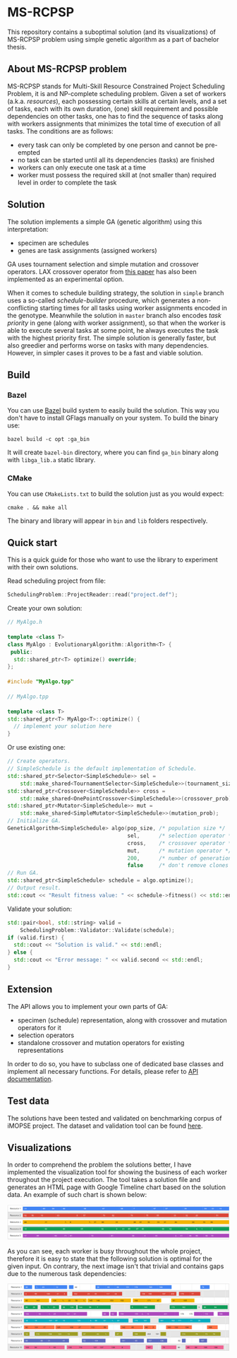 # MS-RCPSP
This repository contains a suboptimal solution (and its visualizations) of MS-RCPSP problem using simple genetic algorithm as a part of bachelor thesis.

## About MS-RCPSP problem
MS-RCPSP stands for Multi-Skill Resource Constrained Project Scheduling Problem, it is and NP-complete scheduling problem. Given a set of workers (a.k.a. *resources*), each possessing certain skills at certain levels, and a set of tasks, each with its own duration, (one) skill requirement and possible dependencies on other tasks, one has to find the sequence of tasks along with workers assignments that minimizes the total time of execution of all tasks. The conditions are as follows:
 * every task can only be completed by one person and cannot be pre-empted
 * no task can be started until all its dependencies (tasks) are finished
 * workers can only execute one task at a time
 * worker must possess the required skill at (not smaller than) required level in order to complete the task

## Solution
The solution implements a simple GA (genetic algorithm) using this interpretation:
 * specimen are schedules
 * genes are task assignments (assigned workers)

GA uses tournament selection and simple mutation and crossover operators. LAX crossover operator from [this paper](http://imopse.ii.pwr.edu.pl/files/Pages_57_62_Mendel2013_PRESS.pdf) has also been implemented as an experimental option.

When it comes to schedule building strategy, the solution in `simple` branch uses a so-called *schedule-builder* procedure, which generates a non-conflicting starting times for all tasks using worker assignments encoded in the genotype. Meanwhile the solution in `master` branch also encodes *task priority* in gene (along with worker assignment), so that when the worker is able to execute several tasks at some point, he always executes the task with the highest priority first. The simple solution is generally faster, but also greedier and performs worse on tasks with many dependencies. However, in simpler cases it proves to be a fast and viable solution.

## Build
### Bazel
You can use [Bazel](https://github.com/bazelbuild/bazel) build system to easily build the solution. This way you don't have to install GFlags manually on your system. To build the binary use:
```
bazel build -c opt :ga_bin
```
It will create `bazel-bin` directory, where you can find `ga_bin` binary along with `libga_lib.a` static library.

### CMake
You can use `CMakeLists.txt` to build the solution just as you would expect:
```
cmake . && make all
```
The binary and library will appear in `bin` and `lib` folders respectively.

## Quick start
This is a quick guide for those who want to use the library to experiment with their own solutions.

Read scheduling project from file:
```c++
SchedulingProblem::ProjectReader::read("project.def");
```
Create your own solution:
```c++
// MyAlgo.h

template <class T>
class MyAlgo : EvolutionaryAlgorithm::Algorithm<T> {
 public:
  std::shared_ptr<T> optimize() override;
};

#include "MyAlgo.tpp"

// MyAlgo.tpp

template <class T>
std::shared_ptr<T> MyAlgo<T>::optimize() {
  // implement your solution here
}
```
Or use existing one:
```c++
// Create operators.
// SimpleSchedule is the default implementation of Schedule.
std::shared_ptr<Selector<SimpleSchedule>> sel =
    std::make_shared<TournamentSelector<SimpleSchedule>>(tournament_size);
std::shared_ptr<Crossover<SimpleSchedule>> cross =
    std::make_shared<OnePointCrossover<SimpleSchedule>>(crossover_prob);
std::shared_ptr<Mutator<SimpleSchedule>> mut =
    std::make_shared<SimpleMutator<SimpleSchedule>>(mutation_prob);
// Initialize GA.
GeneticAlgorithm<SimpleSchedule> algo(pop_size, /* population size */
                                      sel,      /* selection operator */
                                      cross,    /* crossover operator */
                                      mut,      /* mutation operator */
                                      200,      /* number of generations */
                                      false     /* don't remove clones */);
// Run GA.
std::shared_ptr<SimpleSchedule> schedule = algo.optimize();
// Output result.
std::cout << "Result fitness value: " << schedule->fitness() << std::endl;
```
Validate your solution:
```c++
std::pair<bool, std::string> valid =
    SchedulingProblem::Validator::Validate(schedule);
if (valid.first) {
  std::cout << "Solution is valid." << std::endl;
} else {
  std::cout << "Error message: " << valid.second << std::endl;
}
```

## Extension
The API allows you to implement your own parts of GA:
 * specimen (schedule) representation, along with crossover and mutation operators for it
 * selection operators
 * standalone crossover and mutation operators for existing representations

In order to do so, you have to subclass one of dedicated base classes and implement all necessary functions. For details, please refer to [API documentation](https://zip753.github.io/ms-rcpsp/).

## Test data
The solutions have been tested and validated on benchmarking corpus of iMOPSE project. The dataset and validation tool can be found [here](http://imopse.ii.pwr.edu.pl/download.html).

## Visualizations
In order to comprehend the problem the solutions better, I have implemented the visualization tool for showing the business of each worker throughout the project execution. The tool takes a solution file and generates an HTML page with Google Timeline chart based on the solution data. An example of such chart is shown below:

![](img/d3_res.png)

As you can see, each worker is busy throughout the whole project, therefore it is easy to state that the following solution is optimal for the given input. On contrary, the next image isn't that trivial and contains gaps due to the numerous task dependencies:

![](img/d6_res.png)
